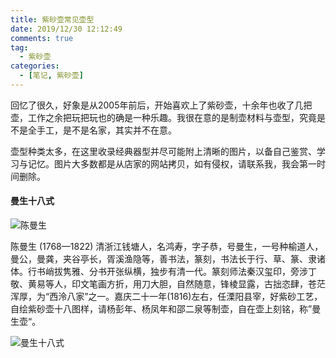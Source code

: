 ```yaml
---
title: 紫砂壶常见壶型
date: 2019/12/30 12:12:49
comments: true
tag: 
  - 紫砂壶
categories:
  - [笔记, 紫砂壶]
---
```


 

回忆了很久，好象是从2005年前后，开始喜欢上了紫砂壶，十余年也收了几把壶，工作之余把玩把玩也的确是一种乐趣。我很在意的是制壶材料与壶型，究竟是不是全手工，是不是名家，其实并不在意。

壶型种类太多，在这里收录经典器型并尽可能附上清晰的图片，以备自己鉴赏、学习与记忆。图片大多数都是从店家的网站拷贝，如有侵权，请联系我，我会第一时间删除。

#### 曼生十八式

![陈曼生](https://oss.xknife.net/陈曼生.jpg)

陈曼生 (1768—1822) 清浙江钱塘人，名鸿寿，字子恭，号曼生，一号种榆道人，曼公，曼龚，夹谷亭长，胥溪渔隐等，善书法，篆刻，书法长于行、草、篆、隶诸体。行书峭拔隽雅、分书开张纵横，独步有清一代。篆刻师法秦汉玺印，旁涉丁敬、黄易等人，印文笔画方折，用刀大胆，自然随意，锋棱显露，古拙恣肆，苍茫浑厚，为“西泠八家”之一。嘉庆二十一年(1816)左右，任溧阳县宰，好紫砂工艺，自绘紫砂壶十八图样，请杨彭年、杨凤年和邵二泉等制壶，自在壶上刻铭，称”曼生壶“。

![曼生十八式](https://oss.xknife.net/曼生十八式.jpg)